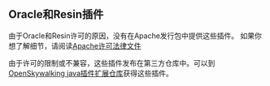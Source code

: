 ## Oracle和Resin插件
由于Oracle和Resin许可的原因，没有在Apache发行包中提供这些插件。
如果你想了解细节，请阅读[Apache许可法律文件](https://www.apache.org/legal/resolved.html)

由于许可的限制或不兼容，这些插件发布在第三方仓库中。可以到[OpenSkywalking java插件扩展仓库](https://github.com/OpenSkywalking/java-plugin-extensions)获得这些插件。
